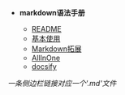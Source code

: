 - **markdown语法手册**

  - [README](/markdown/)
  - [基本使用](/markdown/basic)
  - [Markdown拓展](/markdown/expand)
  - [AllInOne](/markdown/allInOne)
  - [docsify](/markdown/docsify)

*一条侧边栏链接对应一个'.md'文件*
